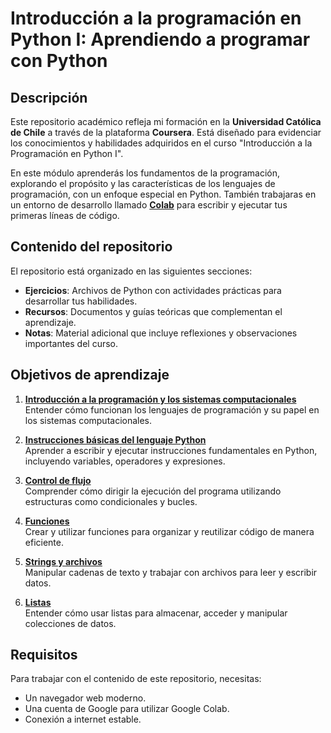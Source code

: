 # Introducción a la programación en Python I: Aprendiendo a programar con Python

## Descripción
Este repositorio académico refleja mi formación en la **Universidad Católica de Chile** a través de la plataforma **Coursera**. Está diseñado para evidenciar los conocimientos y habilidades adquiridos en el curso "Introducción a la Programación en Python I".  

En este módulo aprenderás los fundamentos de la programación, explorando el propósito y las características de los lenguajes de programación, con un enfoque especial en Python. También trabajaras en un entorno de desarrollo llamado **[Colab](https://colab.research.google.com/)** para escribir y ejecutar tus primeras líneas de código.

## Contenido del repositorio
El repositorio está organizado en las siguientes secciones:
- **Ejercicios**: Archivos de Python con actividades prácticas para desarrollar tus habilidades.
- **Recursos**: Documentos y guías teóricas que complementan el aprendizaje.
- **Notas**: Material adicional que incluye reflexiones y observaciones importantes del curso.

## Objetivos de aprendizaje
1. [**Introducción a la programación y los sistemas computacionales**](https://colab.research.google.com/drive/1vb2OYbCjz0CDgASzsLE1KcnPNV9tvrHg?usp=sharing)  
   Entender cómo funcionan los lenguajes de programación y su papel en los sistemas computacionales.  

2. [**Instrucciones básicas del lenguaje Python**](https://colab.research.google.com/drive/194iDbhAczOYb0grAyn4U8TS6JxfBSq4e)  
   Aprender a escribir y ejecutar instrucciones fundamentales en Python, incluyendo variables, operadores y expresiones.

3. [**Control de flujo**](#control-de-flujo)  
   Comprender cómo dirigir la ejecución del programa utilizando estructuras como condicionales y bucles.

4. [**Funciones**](#funciones)  
   Crear y utilizar funciones para organizar y reutilizar código de manera eficiente.  

5. [**Strings y archivos**](#strings-y-archivos)  
   Manipular cadenas de texto y trabajar con archivos para leer y escribir datos.  

6. [**Listas**](#listas)  
   Entender cómo usar listas para almacenar, acceder y manipular colecciones de datos.  

## Requisitos
Para trabajar con el contenido de este repositorio, necesitas:
- Un navegador web moderno.
- Una cuenta de Google para utilizar Google Colab.
- Conexión a internet estable.

